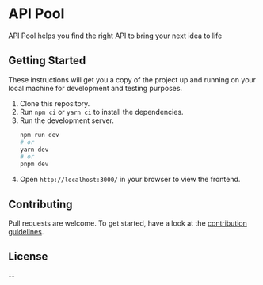 # API Pool

API Pool helps you find the right API to bring your next idea to life

## Getting Started

These instructions will get you a copy of the project up and running on your local machine for development and testing purposes.

1. Clone this repository.
2. Run `npm ci` or `yarn ci` to install the dependencies.
3. Run the development server.
    ```bash
    npm run dev
    # or
    yarn dev
    # or
    pnpm dev
    ```
4. Open `http://localhost:3000/` in your browser to view the frontend.

## Contributing

Pull requests are welcome. To get started, have a look at the [contribution guidelines](#).

## License

--
